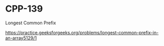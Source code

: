 # CPP-139
Longest Common Prefix










https://practice.geeksforgeeks.org/problems/longest-common-prefix-in-an-array5129/1
